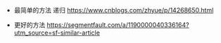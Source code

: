 - 最简单的方法 递归 https://www.cnblogs.com/zhyue/p/14268650.html

- 更好的方法 https://segmentfault.com/a/1190000040336164?utm_source=sf-similar-article
